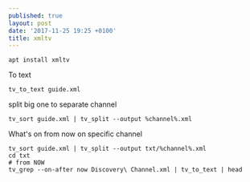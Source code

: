 ```yaml
---
published: true
layout: post
date: '2017-11-25 19:25 +0100'
title: xmltv
---
```

    apt install xmltv
    
To text

	tv_to_text guide.xml
    
split big one to separate channel

    tv_sort guide.xml | tv_split --output %channel%.xml
    
What's on from now on specific channel

    tv_sort guide.xml | tv_split --output txt/%channel%.xml
    cd txt
    # from NOW
    tv_grep --on-after now Discovery\ Channel.xml | tv_to_text | head
